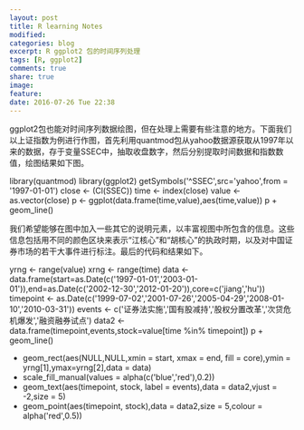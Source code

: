 ```yaml
---
layout: post
title: R learning Notes
modified:
categories: blog
excerpt: R ggplot2 包的时间序列处理
tags: [R, ggplot2]
comments: true
share: true
image:
feature:
date: 2016-07-26 Tue 22:38
---
```


ggplot2包也能对时间序列数据绘图，但在处理上需要有些注意的地方。下面我们以上证指数为例进行作图，首先利用quantmod包从yahoo数据源获取从1997年以来的数据，存于变量SSEC中，抽取收盘数字，然后分别提取时间数据和指数数值，绘图结果如下图。

library(quantmod)
library(ggplot2)
getSymbols('^SSEC',src='yahoo',from = '1997-01-01')
close <- (Cl(SSEC))
time <- index(close)
value <- as.vector(close)
p <- ggplot(data.frame(time,value),aes(time,value))
p + geom_line()

我们希望能够在图中加入一些其它的说明元素，以丰富视图中所包含的信息。这些信息包括用不同的颜色区块来表示“江核心”和“胡核心”的执政时期，以及对中国证券市场的若干大事件进行标注。最后的代码和结果如下。

yrng <- range(value)
xrng <- range(time)
data <- data.frame(start=as.Date(c('1997-01-01','2003-01-01')),end=as.Date(c('2002-12-30','2012-01-20')),core=c('jiang','hu'))
timepoint <- as.Date(c('1999-07-02','2001-07-26','2005-04-29','2008-01-10','2010-03-31'))
events <- c('证券法实施','国有股减持','股权分置改革','次贷危机爆发','融资融券试点')
data2 <- data.frame(timepoint,events,stock=value[time %in% timepoint])
p + geom_line()
  + geom_rect(aes(NULL,NULL,xmin = start, xmax = end, fill = core),ymin = yrng[1],ymax=yrng[2],data = data)
  + scale_fill_manual(values = alpha(c('blue','red'),0.2))
  + geom_text(aes(timepoint, stock, label = events),data = data2,vjust = -2,size = 5)
  + geom_point(aes(timepoint, stock),data = data2,size = 5,colour = alpha('red',0.5))


